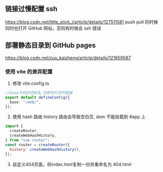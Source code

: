 ## 链接过慢配置 ssh

https://blog.csdn.net/little_stick_i/article/details/127511581
push pull 的时候同时也打开 GitHub 网站，否则有时候会 ssh 错误

## 部署静态目录到 GitHub pages

https://blog.csdn.net/zuo_kaizheng/article/details/121659587

### 使用 vite 的差异配置

1. 修改 vite.config.ts

```ts
//base为你的项目名,也即你打开的链接
export default defineConfig({
  base: "/web/",
});
```

2. 使用 hash 路由
   history 路由会导致空白页, dom 不能挂载到 #app 上

```js
import {
  createRouter,
  createWebHashHistory,
} from "vue-router";
const router = createRouter({
  history: createWebHashHistory(),
});
```

3. 自定义404页面，将index.html复制一份并重命名为 404.html 